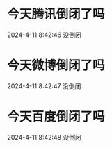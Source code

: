 # 今天腾讯倒闭了吗

2024-4-11 8:42:46 没倒闭

# 今天微博倒闭了吗

2024-4-11 8:42:47 没倒闭

# 今天百度倒闭了吗

2024-4-11 8:42:48 没倒闭

